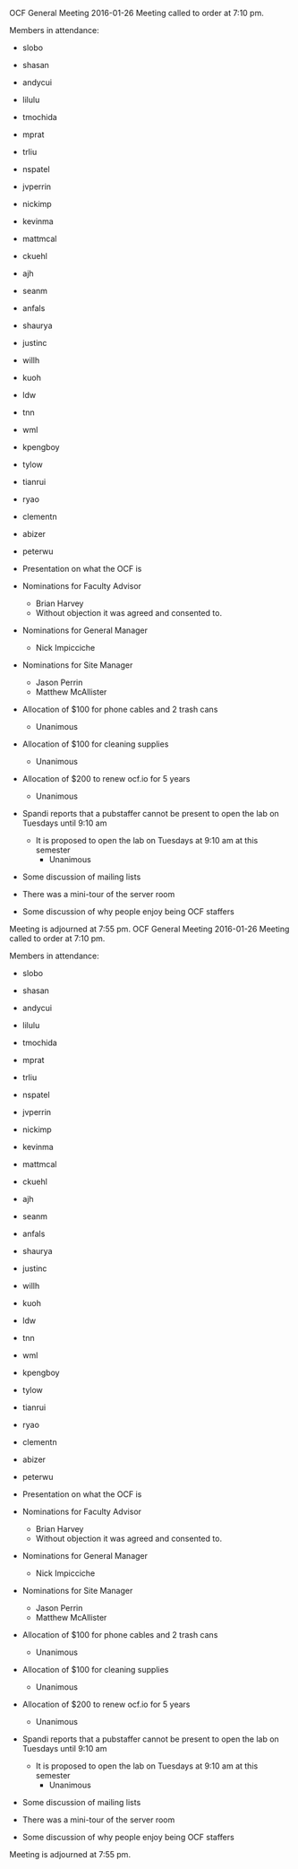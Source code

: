OCF General Meeting
2016-01-26
Meeting called to order at 7:10 pm.

Members in attendance:
 - slobo
 - shasan
 - andycui
 - lilulu
 - tmochida
 - mprat
 - trliu
 - nspatel
 - jvperrin
 - nickimp
 - kevinma
 - mattmcal
 - ckuehl
 - ajh
 - seanm
 - anfals
 - shaurya
 - justinc
 - willh
 - kuoh
 - ldw
 - tnn
 - wml
 - kpengboy
 - tylow
 - tianrui
 - ryao
 - clementn
 - abizer
 - peterwu

 - Presentation on what the OCF is
 - Nominations for Faculty Advisor
    - Brian Harvey
    - Without objection it was agreed and consented to.
 - Nominations for General Manager
    - Nick Impicciche
 - Nominations for Site Manager
    - Jason Perrin
    - Matthew McAllister
 - Allocation of $100 for phone cables and 2 trash cans
    - Unanimous
 - Allocation of $100 for cleaning supplies
    - Unanimous
 - Allocation of $200 to renew ocf.io for 5 years
    - Unanimous
 - Spandi reports that a pubstaffer cannot be present to open the lab on
   Tuesdays until 9:10 am
    - It is proposed to open the lab on Tuesdays at 9:10 am at this semester
       - Unanimous
 - Some discussion of mailing lists
 - There was a mini-tour of the server room
 - Some discussion of why people enjoy being OCF staffers

Meeting is adjourned at 7:55 pm.
OCF General Meeting
2016-01-26
Meeting called to order at 7:10 pm.

Members in attendance:
 - slobo
 - shasan
 - andycui
 - lilulu
 - tmochida
 - mprat
 - trliu
 - nspatel
 - jvperrin
 - nickimp
 - kevinma
 - mattmcal
 - ckuehl
 - ajh
 - seanm
 - anfals
 - shaurya
 - justinc
 - willh
 - kuoh
 - ldw
 - tnn
 - wml
 - kpengboy
 - tylow
 - tianrui
 - ryao
 - clementn
 - abizer
 - peterwu

 - Presentation on what the OCF is
 - Nominations for Faculty Advisor
    - Brian Harvey
    - Without objection it was agreed and consented to.
 - Nominations for General Manager
    - Nick Impicciche
 - Nominations for Site Manager
    - Jason Perrin
    - Matthew McAllister
 - Allocation of $100 for phone cables and 2 trash cans
    - Unanimous
 - Allocation of $100 for cleaning supplies
    - Unanimous
 - Allocation of $200 to renew ocf.io for 5 years
    - Unanimous
 - Spandi reports that a pubstaffer cannot be present to open the lab on
   Tuesdays until 9:10 am
    - It is proposed to open the lab on Tuesdays at 9:10 am at this semester
       - Unanimous
 - Some discussion of mailing lists
 - There was a mini-tour of the server room
 - Some discussion of why people enjoy being OCF staffers

Meeting is adjourned at 7:55 pm.
